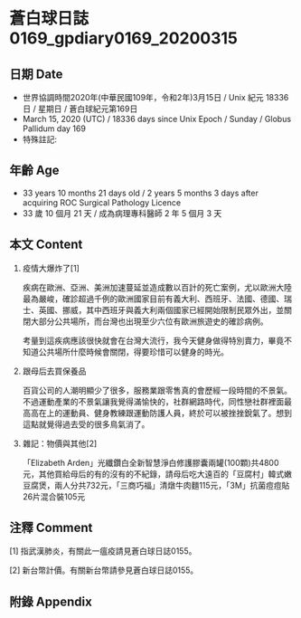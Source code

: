 # 蒼白球日誌0169_gpdiary0169_20200315 #

## 日期 Date ##

* 世界協調時間2020年(中華民國109年，令和2年)3月15日 / Unix 紀元 18336 日 / 星期日 / 蒼白球紀元第169日
* March 15, 2020 (UTC) / 18336 days since Unix Epoch / Sunday / Globus Pallidum day 169
* 特殊註記:

## 年齡 Age ##

* 33 years 10 months 21 days old / 2 years 5 months 3 days after acquiring ROC Surgical Pathology Licence
* 33 歲 10 個月 21 天 / 成為病理專科醫師 2 年 5 個月 3 天

## 本文 Content ##

1. 疫情大爆炸了[1]

    疾病在歐洲、亞洲、美洲加速蔓延並造成數以百計的死亡案例，尤以歐洲大陸最為嚴峻，確診超過千例的歐洲國家目前有義大利、西班牙、法國、德國、瑞士、英國、挪威，其中西班牙與義大利兩個國家已經開始限制民眾外出，並關閉大部分公共場所，而台灣也出現至少六位有歐洲旅遊史的確診病例。

    考量到這疾病應該很快就會在台灣大流行，我今天健身做得特別賣力，畢竟不知道公共場所什麼時候會關閉，得要珍惜可以健身的時光。

2. 跟母后去買保養品

    百貨公司的人潮明顯少了很多，服務業跟零售真的會歷經一段時間的不景氣。不過運動產業的不景氣讓我覺得滿愉快的，社群網路時代，同性戀社群裡面最高高在上的運動員、健身教練跟運動防護人員，終於可以被挫挫銳氣了。想到這點就覺得過去受的很多鳥氣消了。

3. 雜記：物價與其他[2]

    「Elizabeth Arden」光纖鑽白全新智慧淨白修護膠囊兩罐(100顆)共4800元，其他買給母后的有的沒有的不紀錄，請母后吃大遠百的「豆腐村」韓式嫩豆腐煲，兩人分共732元，「三商巧福」清燉牛肉麵115元，「3M」抗菌痘痘貼26片混合裝105元

## 注釋 Comment ##

[1] 指武漢肺炎，有關此一瘟疫請見蒼白球日誌0155。

[2] 新台幣計價。有關新台幣請參見蒼白球日誌0155。

## 附錄 Appendix ##
